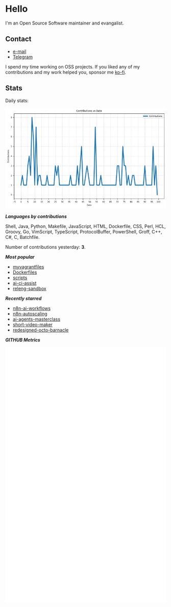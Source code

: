 
# Hello

I'm an Open Source Software maintainer and evangalist.

## Contact

- [e-mail](mailto:askb23@gmail.com)
- [Telegram]()

I spend my time working on OSS projects. If you liked any of
my contributions and my work helped you, sponsor me [ko-fi](https://ko-fi.com/askb23).

## Stats

Daily stats:

![contributions graph](graph.png)

***Languages by contributions***

Shell, Java, Python, Makefile, JavaScript, HTML, Dockerfile, CSS, Perl, HCL, Groovy, Go, VimScript, TypeScript, ProtocolBuffer, PowerShell, Groff, C++, C#, C, Batchfile.

Number of contributions yesterday: **3**.

***Most popular***

- [myvagrantfiles](https://github.com/askb/myvagrantfiles)
- [Dockerfiles](https://github.com/askb/Dockerfiles)
- [scripts](https://github.com/askb/scripts)
- [ai-ci-assist](https://github.com/askb/ai-ci-assist)
- [releng-sandbox](https://github.com/opendaylight/releng-sandbox)

***Recently starred***

- [n8n-ai-workflows](https://github.com/lucaswalter/n8n-ai-workflows)
- [n8n-autoscaling](https://github.com/conor-is-my-name/n8n-autoscaling)
- [ai-agents-masterclass](https://github.com/coleam00/ai-agents-masterclass)
- [short-video-maker](https://github.com/gyoridavid/short-video-maker)
- [redesigned-octo-barnacle](https://github.com/shabbirun/redesigned-octo-barnacle)

***GITHUB Metrics***

![Metrics](https://github.com/askb/askb/blob/main/github-metrics.svg)


